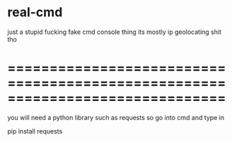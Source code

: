 # real-cmd
just a stupid fucking fake cmd console thing its mostly ip geolocating shit tho

# ==============================================================================
you will need a python library such as requests so go into cmd and type in 

pip install requests
